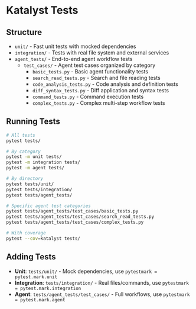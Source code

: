 # Katalyst Tests

## Structure

- `unit/` - Fast unit tests with mocked dependencies
- `integration/` - Tests with real file system and external services  
- `agent_tests/` - End-to-end agent workflow tests
  - `test_cases/` - Agent test cases organized by category
    - `basic_tests.py` - Basic agent functionality tests
    - `search_read_tests.py` - Search and file reading tests
    - `code_analysis_tests.py` - Code analysis and definition tests
    - `diff_syntax_tests.py` - Diff application and syntax tests
    - `command_tests.py` - Command execution tests
    - `complex_tests.py` - Complex multi-step workflow tests

## Running Tests

```bash
# All tests
pytest tests/

# By category
pytest -m unit tests/
pytest -m integration tests/
pytest -m agent tests/

# By directory
pytest tests/unit/
pytest tests/integration/
pytest tests/agent_tests/

# Specific agent test categories
pytest tests/agent_tests/test_cases/basic_tests.py
pytest tests/agent_tests/test_cases/search_read_tests.py
pytest tests/agent_tests/test_cases/complex_tests.py

# With coverage
pytest --cov=katalyst tests/
```

## Adding Tests

- **Unit**: `tests/unit/` - Mock dependencies, use `pytestmark = pytest.mark.unit`
- **Integration**: `tests/integration/` - Real files/commands, use `pytestmark = pytest.mark.integration`  
- **Agent**: `tests/agent_tests/test_cases/` - Full workflows, use `pytestmark = pytest.mark.agent`
